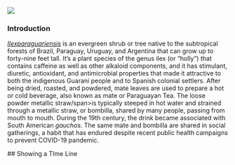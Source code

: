 <a href="https://www.juncture-digital.org"><img src="https://juncture-digital.github.io/juncture/static/images/ve-button.png"></a>

<param ve-config 
       title= "Ipomoea Batatas"
       banner= "https://upload.wikimedia.org/wikipedia/commons/thumb/5/58/Ipomoea_batatas_006.JPG/640px-Ipomoea_batatas_006.JPG"
       author="Nicole Rosas"
       layout="vertical">

### Introduction
[_Ilexparaguariensis_](https://powo.science.kew.org/taxon/urn:lsid:ipni.org:names:315555-2) is an evergreen shrub or tree native to the subtropical forests of Brazil, Paraguay, Uruguay, and Argentina that can grow up to forty-nine feet tall. It’s a plant species of the genus ilex (or “holly”) that contains caffeine as well as other alkaloid components, and it has stimulant, diuretic, antioxidant, and antimicrobial properties that made it attractive to both the indigenous Guaraní people and to Spanish colonial settlers. After being dried, roasted, and powdered, mate leaves are used to prepare a hot or cold beverage, also known as mate or Paraguayan Tea. The loose powder <span data-mouseover-image-zoomto="0,1,534,346">metallic straw/span>is typically steeped in hot water and strained through a metallic straw, or bombilla, shared by many people, passing from mouth to mouth. During the 19th century, the drink became associated with South American *gauchos*. The same mate and bombilla are shared in social gatherings, a habit that has endured despite recent public health campaigns to prevent COVID-19 pandemic.
<param ve-image label="Gauchos drinking mate" description="Photograph" license="public domain" url="https://upload.wikimedia.org/wikipedia/commons/c/c2/Gauchos_mateando.jpg">

<param ve-map>

<param ve-compare curtain URL="Ipomoea_batatas_2.jpg"> 
<param ve-compare url= "https://upload.wikimedia.org/wikipedia/commons/thumb/1/15/Ipomoea_batatas_20171005.jpg/640px-Ipomoea_batatas_20171005.jpg" region="
-1040,130,5200,3843">
 <param ve-map centQ419" zoom="6">
## Showing a TIme Line
<param ve-knight lab-timeline
source= "1xiDKHAb4wNErlcPcaR4111_FmUH98zuiJvZmyp3YAgs"
timenav-position="bottom"
hash-bookmark="false"
initial-zoom="1"
height="750"> 

       
<param ve-entity eid="Q414" title="Argentina">
<param ve-entity eid="Q46429" title=“Guarani people”>
<param ve-entity eid="Q84263196" title=“COVID-19 pandemic”>
<param ve-video vid="ZbPDnloNXbg">
<param ve-plant-specimen jpid="10.5555/al.ap.specimen.k000830717">
<param ve-iframed src="[https://archive.org/details/in.ernet.dli.2015.39895/mode/2up?view=theater](https://archive.org/details/in.ernet.dli.2015.39895/page/n17/mode/2up?view=theater)https://archive.org/details/in.ernet.dli.2015.39895/page/n17/mode/2up?view=theater">
